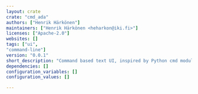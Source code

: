 ```yaml
---
layout: crate
crate: "cmd_ada"
authors: ["Henrik Härkönen"]
maintainers: ["Henrik Härkönen <heharkon@iki.fi>"]
licenses: ["Apache-2.0"]
websites: []
tags: ["ui",
"command-line"]
version: "0.0.1"
short_description: "Command based text UI, inspired by Python cmd module"
dependencies: []
configuration_variables: []
configuration_values: []

---
```



